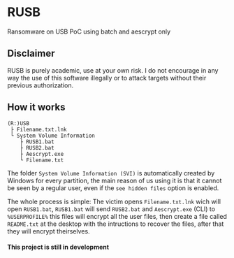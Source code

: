 # RUSB
Ransomware on USB PoC using batch and aescrypt only

## Disclaimer
RUSB is purely academic, use at your own risk. I do not encourage in any way the use of this software illegally or to attack targets without their previous authorization.

## How it works

```
(R:)USB
 ├ Filename.txt.lnk
 └ System Volume Information
    ├ RUSB1.bat
    ├ RUSB2.bat
    ├ Aescrypt.exe
    └ Filename.txt
 ```
The folder `System Volume Information (SVI)` is automatically created by Windows for every partition, the main reason of us using it is that it cannot be seen by a regular user, even if the `see hidden files` option is enabled.

The whole process is simple:
The victim opens `Filename.txt.lnk` wich will open `RUSB1.bat`, `RUSB1.bat` will send `RUSB2.bat` and `Aescrypt.exe` (CLI) to `%USERPROFILE%` this files will encrypt all the user files, then create a file called `README.txt` at the desktop with the intructions to recover the files, after that they will encrypt theirselves.


#### This project is still in development
